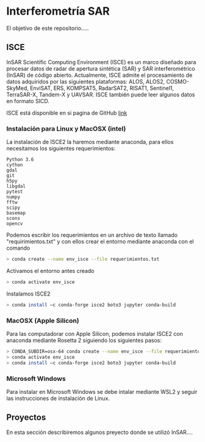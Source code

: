 # Interferometría SAR

El objetivo de este repositorio.....

## ISCE

InSAR Scientific Computing Environment (ISCE) es un marco diseñado para procesar datos de radar de apertura sintética (SAR) y SAR interferométrico (InSAR) de código abierto. Actualmente, ISCE admite el procesamiento de datos adquiridos por las siguientes plataformas: ALOS, ALOS2, COSMO-SkyMed, EnviSAT, ERS, KOMPSAT5, RadarSAT2, RISAT1, Sentinel1, TerraSAR-X, Tandem-X y UAVSAR. ISCE también puede leer algunos datos en formato SICD.

ISCE está disponible en si pagina de GitHub [link](https://github.com/isce-framework/isce2)

### Instalación para Linux y MacOSX (intel)

La instalación de ISCE2 la haremos mediante anaconda, para ellos necesitamos los siguientes requerimientos:

```
Python 3.6
cython
gdal
git
h5py
libgdal
pytest
numpy
fftw
scipy
basemap
scons
opencv
```
Podemos escribir los requerimientos en un archivo de texto llamado "requirimientos.txt" y con ellos crear el entorno mediante anaconda con el comando
```bash
> conda create --name env_isce --file requerimientos.txt
```
Activamos el entorno antes creado
```bash
> conda activate env_isce
```
Instalamos ISCE2
```bash
> conda install –c conda-forge isce2 boto3 jupyter conda-build
```

### MacOSX (Apple Silicon)

Para las computadorar con Apple Silicon, podemos instalar ISCE2 con anaconda mediante Rosetta 2 siguiendo los siguientes pasos:
```bash
> CONDA_SUBDIR=osx-64 conda create --name env_isce --file requerimientos.txt 
> conda activate env_isce
> conda install –c conda-forge isce2 boto3 jupyter conda-build
```

### Microsoft Windows

Para instalar en Microsoft Windows se debe intalar mediante WSL2 y seguir las instrucciones de instalación de Linux.

## Proyectos

En esta sección describiremos algunos preyecto donde se utilizó InSAR....